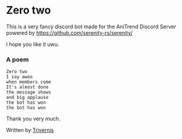 # Zero two
This is a very fancy discord bot made for the AniTrend Discord Server powered by https://github.com/serenity-rs/serenity/

I hope you like it uwu.

### A poem
```
Zero two
I say awoo
when members come
It's almost done
the message shows
and big applause
the bot has won
the bot has won
```

Thank you very much.

Written by [Trivernis](https://github.com/Trivernis/)
